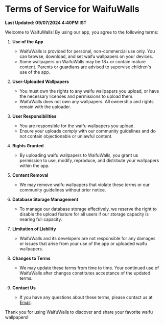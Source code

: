 # Terms of Service for WaifuWalls

**Last Updated: 09/07/2024 4:40PM IST**

Welcome to WaifuWalls! By using our app, you agree to the following terms:

1. **Use of the App**
   - WaifuWalls is provided for personal, non-commercial use only. You can browse, download, and set waifu wallpapers on your devices.
   - Some wallpapers on WaifuWalls may be 18+ or contain mature content. Parents or guardians are advised to supervise children's use of the app.

2. **User-Uploaded Wallpapers**
   - You must own the rights to any waifu wallpapers you upload, or have the necessary licenses and permissions to upload them.
   - WaifuWalls does not own any wallpapers. All ownership and rights remain with the uploader.

3. **User Responsibilities**
   - You are responsible for the waifu wallpapers you upload.
   - Ensure your uploads comply with our community guidelines and do not contain objectionable or unlawful content.

4. **Rights Granted**
   - By uploading waifu wallpapers to WaifuWalls, you grant us permission to use, modify, reproduce, and distribute your wallpapers within the app.

5. **Content Removal**
   - We may remove waifu wallpapers that violate these terms or our community guidelines without prior notice.

6. **Database Storage Management**
   - To manage our database storage effectively, we reserve the right to disable the upload feature for all users if our storage capacity is nearing full capacity.

7. **Limitation of Liability**
   - WaifuWalls and its developers are not responsible for any damages or issues that arise from your use of the app or uploaded waifu wallpapers.

8. **Changes to Terms**
   - We may update these terms from time to time. Your continued use of WaifuWalls after changes constitutes acceptance of the updated terms.

9. **Contact Us**
    - If you have any questions about these terms, please contact us at [Email](mailto:justrks1@gmail.com).

Thank you for using WaifuWalls to discover and share your favorite waifu wallpapers!

